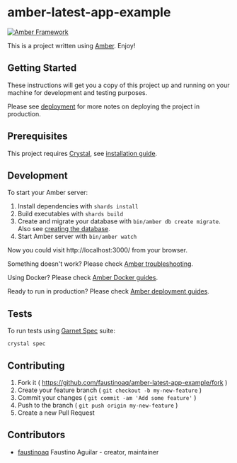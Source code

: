 # amber-latest-app-example

[![Amber Framework](https://img.shields.io/badge/using-amberframework-orange.svg)](https://amberframework.org)

This is a project written using [Amber](https://amberframework.org). Enjoy!

## Getting Started

These instructions will get you a copy of this project up and running on your machine for development and testing purposes.

Please see [deployment](https://amberframework.gitbook.io/amber/deployment) for more notes on deploying the project in production.

## Prerequisites

This project requires [Crystal](https://crystal-lang.org/), see [installation guide](https://crystal-lang.org/docs/installation/).

## Development

To start your Amber server:

1. Install dependencies with `shards install`
2. Build executables with `shards build`
3. Create and migrate your database with `bin/amber db create migrate`. Also see [creating the database](https://amberframework.gitbook.io/amber/guides/create-new-app#creating-the-database).
4. Start Amber server with `bin/amber watch`

Now you could visit http://localhost:3000/ from your browser.

Something doesn't work? Please check [Amber troubleshooting](https://amberframework.gitbook.io/amber/troubleshooting).

Using Docker? Please check [Amber Docker guides](https://amberframework.gitbook.io/amber/guides/docker).

Ready to run in production? Please check [Amber deployment guides](https://amberframework.gitbook.io/amber/deployment).

## Tests

To run tests using [Garnet Spec](https://github.com/amberframework/garnet-spec/) suite:

```
crystal spec
```

## Contributing

1. Fork it ( https://github.com/faustinoaq/amber-latest-app-example/fork )
2. Create your feature branch ( `git checkout -b my-new-feature` )
3. Commit your changes ( `git commit -am 'Add some feature'` )
4. Push to the branch ( `git push origin my-new-feature` )
5. Create a new Pull Request

## Contributors

- [faustinoaq](https://github.com/faustinoaq) Faustino Aguilar - creator, maintainer
